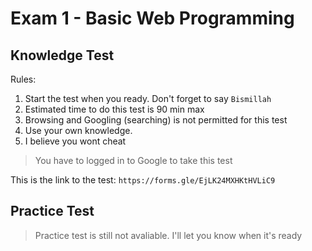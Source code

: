 # Exam 1 - Basic Web Programming

## Knowledge Test

Rules:
1. Start the test when you ready. Don't forget to say `Bismillah`
2. Estimated time to do this test is 90 min max
3. Browsing and Googling (searching) is not permitted for this test
4. Use your own knowledge.
5. I believe you wont cheat

> You have to logged in to Google to take this test


This is the link to the test:
`https://forms.gle/EjLK24MXHKtHVLiC9`

## Practice Test

> Practice test is still not avaliable. I'll let you know when it's ready